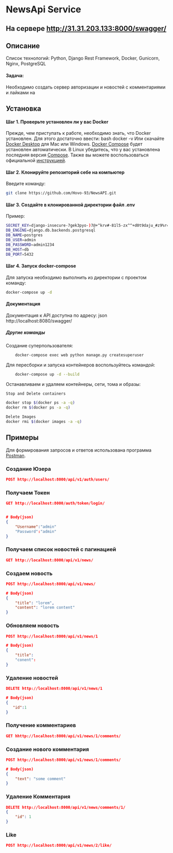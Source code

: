 # NewsApi Service
## На сервере http://31.31.203.133:8000/swagger/
## Описание
Список технологий: Python, Django Rest Framework, Docker, Gunicorn, Nginx, PostgreSQL


#### Задача:
Необходимо создать сервер авторизации и новостей с комментариями и лайками на 

## Установка
#### Шаг 1. Проверьте установлен ли у вас Docker
Прежде, чем приступать к работе, необходимо знать, что Docker установлен. Для этого достаточно ввести:
bash
docker -v
Или скачайте [Docker Desktop](https://www.docker.com/products/docker-desktop) для Mac или Windows. [Docker Compose](https://docs.docker.com/compose) будет установлен автоматически. В Linux убедитесь, что у вас установлена последняя версия [Compose](https://docs.docker.com/compose/install/). Также вы можете воспользоваться официальной [инструкцией](https://docs.docker.com/engine/install/).

#### Шаг 2. Клонируйте репозиторий себе на компьютер
Введите команду:
```bash
git clone https://github.com/Hovo-93/NewsAPI.git
```
#### Шаг 3. Создайте в клонированной директории файл .env
Пример:
```bash
SECRET_KEY=django-insecure-7gek3pyo-)7@+^krv#-81l5-zx^^+d0t9daju_#z9%r=czjg%n
DB_ENGINE=django.db.backends.postgresql
DB_NAME=postgres
DB_USER=admin
DB_PASSWORD=admin1234
DB_HOST=db
DB_PORT=5432
```

#### Шаг 4. Запуск docker-compose
Для запуска необходимо выполнить из директории с проектом команду:
```bash
docker-compose up -d
```
#### Документация
Документация к API доступна по адресу:
json
http://localhost:8080/swagger/

##### Другие команды
Создание суперпользователя:
```bash
    docker-compose exec web python manage.py createsuperuser
```
Для пересборки и запуска контейнеров воспользуйтесь командой:
```bash
    docker-compose up -d --build 
```
Останавливаем и удаляем контейнеры, сети, тома и образы:
```bash
Stop and Delete containers

docker stop $(docker ps -a -q)
docker rm $(docker ps -a -q)

Delete Images
docker rmi $(docker images -a -q)
```
## Примеры
Для формирования запросов и ответов использована программа [Postman](https://www.postman.com/).

### Создание Юзера
```json
POST http://localhost:8000/api/v1/auth/users/
```
### Получаем Токен
```json
GET http://localhost:8000/auth/token/login/


# Body(json)
{
    "Username":"admin"
    "Password":"admin"
}
```

### Получаем список новостей с пагинацией
```json
GET http://localhost:8000/api/v1/news/
```
### Создаем новость
```json
POST http://localhost:8000/api/v1/news/

# Body(json)
{
    "title": "lorem",
    "content": "lorem content"
}
```
### Обновляем новость 
```json
POST http://localhost:8000/api/v1/news/1

# Body(json)
{
    "title":
    "conent":
}
```
### Удаление новостей
```json
DELETE http://localhost:8000/api/v1/news/1

# Body(json)
{
   "id":1   
}
```        
### Получение комментариев
```json
GET hhttp://localhost:8000/api/v1/news/1/comments/
```

### Создание нового комментария
```json
POST http://localhost:8000/api/v1/news/1/comments/

# Body(json)
{
    "text": "some comment"
}
```
### Удаление Комментария
```json
DELETE http://localhost:8000/api/v1/news/comments/1/
{
    "id": 1
}
```
### Like 
```json
POST http://localhost:8000/api/v1/news/2/like/
```


